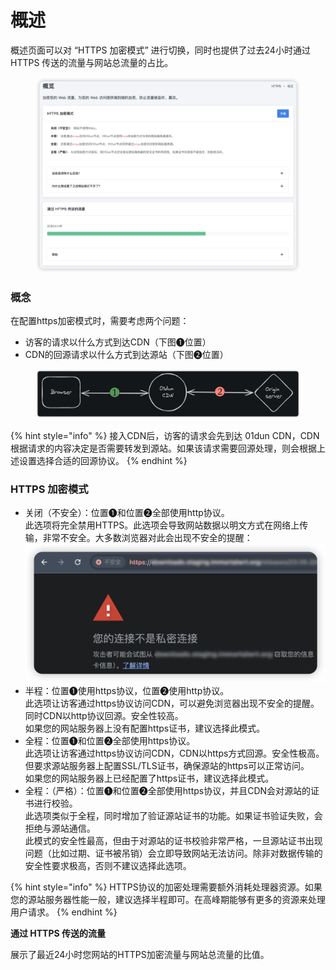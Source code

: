 # 概述

概述页面可以对 “HTTPS 加密模式” 进行切换，同时也提供了过去24小时通过 HTTPS 传送的流量与网站总流量的占比。

<figure><img src="../../.gitbook/assets/image (22).png" alt=""><figcaption></figcaption></figure>

### 概念

在配置https加密模式时，需要考虑两个问题：

* 访客的请求以什么方式到达CDN（下图❶位置）
* CDN的回源请求以什么方式到达源站（下图❷位置）

<figure><img src="../../.gitbook/assets/image.png" alt=""><figcaption></figcaption></figure>

{% hint style="info" %}
接入CDN后，访客的请求会先到达 01dun CDN，CDN根据请求的内容决定是否需要转发到源站。如果该请求需要回源处理，则会根据上述设置选择合适的回源协议。
{% endhint %}

### HTTPS 加密模式

* 关闭（不安全）：位置❶和位置❷全部使用http协议。\
  此选项将完全禁用HTTPS。此选项会导致网站数据以明文方式在网络上传输，非常不安全。大多数浏览器对此会出现不安全的提醒：\
  ![](<../../.gitbook/assets/image (3).png>)
* 半程：位置❶使用https协议，位置❷使用http协议。\
  此选项让访客通过https协议访问CDN，可以避免浏览器出现不安全的提醒。同时CDN以http协议回源。安全性较高。\
  如果您的网站服务器上没有配置https证书，建议选择此模式。
* 全程：位置❶和位置❷全部使用https协议。\
  此选项让访客通过https协议访问CDN，CDN以https方式回源。安全性极高。但要求源站服务器上配置SSL/TLS证书，确保源站的https可以正常访问。\
  如果您的网站服务器上已经配置了https证书，建议选择此模式。
* 全程：（严格）：位置❶和位置❷全部使用https协议，并且CDN会对源站的证书进行校验。\
  此选项类似于全程，同时增加了验证源站证书的功能。如果证书验证失败，会拒绝与源站通信。\
  此模式的安全性最高，但由于对源站的证书校验非常严格，一旦源站证书出现问题（比如过期、证书被吊销）会立即导致网站无法访问。除非对数据传输的安全性要求极高，否则不建议选择此选项。

{% hint style="info" %}
HTTPS协议的加密处理需要额外消耗处理器资源。如果您的源站服务器性能一般，建议选择半程即可。在高峰期能够有更多的资源来处理用户请求。
{% endhint %}

**通过 HTTPS 传送的流量**

展示了最近24小时您网站的HTTPS加密流量与网站总流量的比值。
